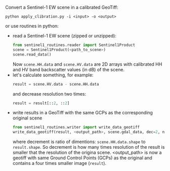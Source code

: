 Convert a Sentinel-1 EW scene in a calibrated GeoTiff:
```console
python apply_clibration.py -i <input> -o <output>
```

or use routines in python:
  * read a Sentinel-1 EW scene (zipped or unzipped):
    ```python
    from sentinel1_routines.reader import Sentinel1Product
    scene = Sentinel1Product(<path_to_scene>)
    scene.read_data()
    ```
    Now ```scene.HH.data``` and ```scene.HV.data``` are 2D arrays with calibrated HH and HV band backscatter values (in dB) of the scene.
  * let's calculate something, for example:
    ```python
    result = scene.HV.data - scene.HH.data
    ```
    and decrease resolution two times:
    ```python
    result = result[::2, ::2]
    ```
  * write results in a GeoTiff with the same GCPs as the corresponding original scene
    ```python
    from sentinel1_routines.writer import write_data_geotiff
    write_data_geotiff(result, <output_path>, scene.gdal_data, dec=2, nodata_val=<nodata value>)
    ```
    where decrement is ratio of dimentions: ```scene.HH.data.shape``` to ```result.shape```. So decrement is how many times resolution of the result is smaller that the resolution of the origina scene.
    <output_path> is now a geotiff with same Ground Control Points (GCPs) as the original and contains a four times smaller image (```result```).